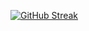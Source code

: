 [![GitHub Streak](https://github-readme-streak-stats.herokuapp.com?user=nu07&theme=dark&border_radius=25&locale=id&date_format=j%20M%5B%20Y%5D&mode=weekly&card_width=500)](https://git.io/streak-stats)